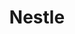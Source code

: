 ---
title: "Nestle"
testimonial: ""
testimonial_actor: ""
testimonial_position: ""
logo: assets/images/brand-logo/Nestle-Logo.png
---